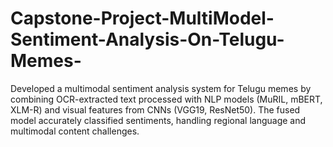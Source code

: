 # Capstone-Project-MultiModel-Sentiment-Analysis-On-Telugu-Memes-
Developed a multimodal sentiment analysis system for Telugu memes by combining OCR-extracted text processed with NLP models (MuRIL, mBERT, XLM-R) and visual features from CNNs (VGG19, ResNet50). The fused model accurately classified sentiments, handling regional language and multimodal content challenges.
